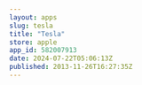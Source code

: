 ```yaml
---
layout: apps
slug: tesla
title: "Tesla"
store: apple
app_id: 582007913
date: 2024-07-22T05:06:13Z
published: 2013-11-26T16:27:35Z
---
```

